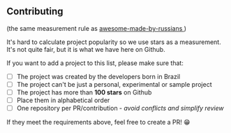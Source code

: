## Contributing

(the same measurement rule as [awesome-made-by-russians ](https://github.com/gaearon/awesome-made-by-russians))

It's hard to calculate project popularity so we use stars as a measurement. It's not quite fair, but it is what we have here on Github.

If you want to add a project to this list, please make sure that:

- [ ] The project was created by the developers born in Brazil
- [ ] The project can't be just a personal, experimental or sample project
- [ ] The project has more than **100 stars** on Github
- [ ] Place them in alphabetical order
- [ ] One repository per PR/contribution - _avoid conflicts and simplify review_

If they meet the requirements above, feel free to create a PR! 😁
